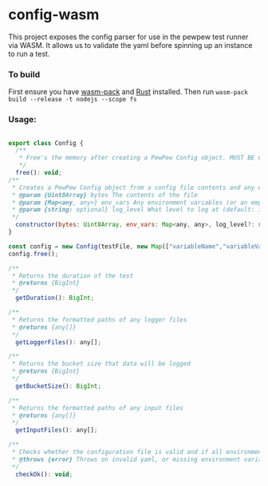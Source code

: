 # config-wasm
This project exposes the config parser for use in the pewpew test runner via WASM. It allows us to validate the yaml before spinning up an instance to run a test.

### To build
First ensure you have [wasm-pack](https://rustwasm.github.io/wasm-pack/installer/) and [Rust](https://www.rust-lang.org/tools/install) installed. Then run `wasm-pack build --release -t nodejs --scope fs`


### Usage:
```js

export class Config {
  /**
   * Free's the memory after creating a PewPew Config object. MUST BE CALLED TO AVOID LEAKS
   */
  free(): void;
/**
 * Creates a PewPew Config object from a config file contents and any environment variables
 * @param {Uint8Array} bytes The contents of the file
 * @param {Map<any, any>} env_vars Any environment variables (or an empty Map)
 * @param {string: optional} log_level What level to log at (default: info). Only set on first call. Subsequent log_level(s) are ignored
 */
  constructor(bytes: Uint8Array, env_vars: Map<any, any>, log_level?: string);
}
```
```js
const config = new Config(testFile, new Map(["variableName","variableValue"]), "debug");
config.free();
```


```js
/**
 * Returns the duration of the test
 * @returns {BigInt}
 */
  getDuration(): BigInt;
```

```js
/**
 * Returns the formatted paths of any logger files
 * @returns {any[]}
 */
  getLoggerFiles(): any[];
```

```js
/**
 * Returns the bucket size that data will be logged
 * @returns {BigInt}
 */
  getBucketSize(): BigInt;
```

```js
/**
 * Returns the formatted paths of any input files
 * @returns {any[]}
 */
  getInputFiles(): any[];
```

```js
/**
 * Checks whether the configuration file is valid and if all environment variables required are provided
 * @throws {error} Throws on invalid yaml, or missing environment variables
 */
  checkOk(): void;
```

